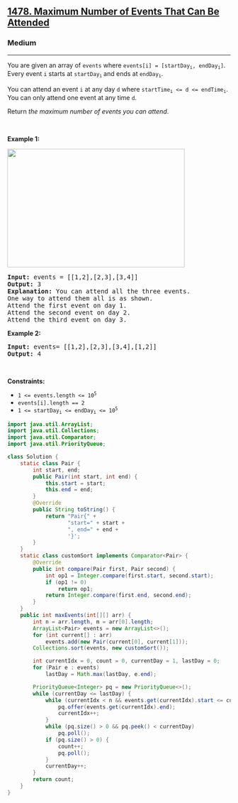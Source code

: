 <h2><a href="https://leetcode.com/problems/maximum-number-of-events-that-can-be-attended">1478. Maximum Number of Events That Can Be Attended</a></h2><h3>Medium</h3><hr><p>You are given an array of <code>events</code> where <code>events[i] = [startDay<sub>i</sub>, endDay<sub>i</sub>]</code>. Every event <code>i</code> starts at <code>startDay<sub>i</sub></code><sub> </sub>and ends at <code>endDay<sub>i</sub></code>.</p>

<p>You can attend an event <code>i</code> at any day <code>d</code> where <code>startTime<sub>i</sub> &lt;= d &lt;= endTime<sub>i</sub></code>. You can only attend one event at any time <code>d</code>.</p>

<p>Return <em>the maximum number of events you can attend</em>.</p>

<p>&nbsp;</p>
<p><strong class="example">Example 1:</strong></p>
<img alt="" src="https://assets.leetcode.com/uploads/2020/02/05/e1.png" style="width: 400px; height: 267px;" />
<pre>
<strong>Input:</strong> events = [[1,2],[2,3],[3,4]]
<strong>Output:</strong> 3
<strong>Explanation:</strong> You can attend all the three events.
One way to attend them all is as shown.
Attend the first event on day 1.
Attend the second event on day 2.
Attend the third event on day 3.
</pre>

<p><strong class="example">Example 2:</strong></p>

<pre>
<strong>Input:</strong> events= [[1,2],[2,3],[3,4],[1,2]]
<strong>Output:</strong> 4
</pre>

<p>&nbsp;</p>
<p><strong>Constraints:</strong></p>

<ul>
	<li><code>1 &lt;= events.length &lt;= 10<sup>5</sup></code></li>
	<li><code>events[i].length == 2</code></li>
	<li><code>1 &lt;= startDay<sub>i</sub> &lt;= endDay<sub>i</sub> &lt;= 10<sup>5</sup></code></li>
</ul>

```java
import java.util.ArrayList;
import java.util.Collections;
import java.util.Comparator;
import java.util.PriorityQueue;

class Solution {
    static class Pair {
        int start, end;
        public Pair(int start, int end) {
            this.start = start;
            this.end = end;
        }
        @Override
        public String toString() {
            return "Pair{" +
                   "start=" + start +
                   ", end=" + end +
                   '}';
        }
    }
    static class customSort implements Comparator<Pair> {
        @Override
        public int compare(Pair first, Pair second) {
            int op1 = Integer.compare(first.start, second.start);
            if (op1 != 0)
                return op1;
            return Integer.compare(first.end, second.end);
        }
    }
    public int maxEvents(int[][] arr) {
        int n = arr.length, m = arr[0].length;
        ArrayList<Pair> events = new ArrayList<>();
        for (int current[] : arr)
            events.add(new Pair(current[0], current[1]));
        Collections.sort(events, new customSort());

        int currentIdx = 0, count = 0, currentDay = 1, lastDay = 0;
        for (Pair e : events)
            lastDay = Math.max(lastDay, e.end);

        PriorityQueue<Integer> pq = new PriorityQueue<>();
        while (currentDay <= lastDay) {
            while (currentIdx < n && events.get(currentIdx).start <= currentDay) {
                pq.offer(events.get(currentIdx).end);
                currentIdx++;
            }
            while (pq.size() > 0 && pq.peek() < currentDay)
                pq.poll();
            if (pq.size() > 0) {
                count++;
                pq.poll();
            }
            currentDay++;
        }
        return count;
    }
}
```
